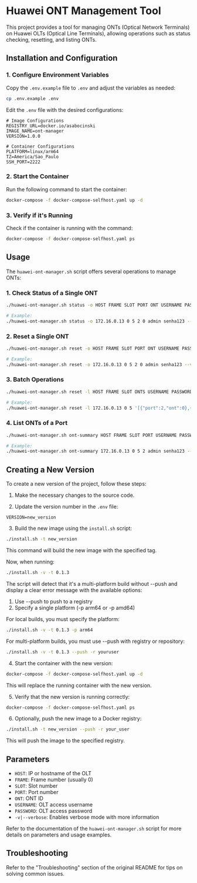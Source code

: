 # Huawei ONT Management Tool

This project provides a tool for managing ONTs (Optical Network Terminals) on Huawei OLTs (Optical Line Terminals), allowing operations such as status checking, resetting, and listing ONTs.

## Installation and Configuration

### 1. Configure Environment Variables

Copy the `.env.example` file to `.env` and adjust the variables as needed:

```bash
cp .env.example .env
```

Edit the `.env` file with the desired configurations:

```env
# Image Configurations
REGISTRY_URL=docker.io/asabocinski
IMAGE_NAME=ont-manager
VERSION=1.0.0

# Container Configurations
PLATFORM=linux/arm64
TZ=America/Sao_Paulo
SSH_PORT=2222
```

### 2. Start the Container

Run the following command to start the container:

```bash
docker-compose -f docker-compose-selfhost.yaml up -d
```

### 3. Verify if it's Running

Check if the container is running with the command:

```bash
docker-compose -f docker-compose-selfhost.yaml ps
```

## Usage

The `huawei-ont-manager.sh` script offers several operations to manage ONTs:

### 1. Check Status of a Single ONT

```bash
./huawei-ont-manager.sh status -o HOST FRAME SLOT PORT ONT USERNAME PASSWORD [-v|--verbose]

# Example:
./huawei-ont-manager.sh status -o 172.16.0.13 0 5 2 0 admin senha123 --verbose
```

### 2. Reset a Single ONT

```bash
./huawei-ont-manager.sh reset -o HOST FRAME SLOT PORT ONT USERNAME PASSWORD [-v|--verbose]

# Example:
./huawei-ont-manager.sh reset -o 172.16.0.13 0 5 2 0 admin senha123 --verbose
```

### 3. Batch Operations

```bash
./huawei-ont-manager.sh reset -l HOST FRAME SLOT ONTS USERNAME PASSWORD [-v|--verbose]

# Example:
./huawei-ont-manager.sh reset -l 172.16.0.13 0 5 '[{"port":2,"ont":0},{"port":2,"ont":1}]' admin senha123 --verbose
```

### 4. List ONTs of a Port

```bash
./huawei-ont-manager.sh ont-summary HOST FRAME SLOT PORT USERNAME PASSWORD [-v|--verbose]

# Example:
./huawei-ont-manager.sh ont-summary 172.16.0.13 0 5 2 admin senha123 --verbose
```

## Creating a New Version

To create a new version of the project, follow these steps:

1. Make the necessary changes to the source code.

2. Update the version number in the `.env` file:

```env
VERSION=new_version
```

3. Build the new image using the `install.sh` script:

```bash
./install.sh -t new_version
```

This command will build the new image with the specified tag.

Now, when running:

```bash
./install.sh -v -t 0.1.3
```

The script will detect that it's a multi-platform build without --push and display a clear error message with the available options:

1. Use --push to push to a registry
2. Specify a single platform (-p arm64 or -p amd64)

For local builds, you must specify the platform:

```bash
./install.sh -v -t 0.1.3 -p arm64
```

For multi-platform builds, you must use --push with registry or repository:

```bash
./install.sh -v -t 0.1.3 --push -r youruser
```

4. Start the container with the new version:

```bash
docker-compose -f docker-compose-selfhost.yaml up -d
```

This will replace the running container with the new version.

5. Verify that the new version is running correctly:

```bash
docker-compose -f docker-compose-selfhost.yaml ps
```

6. Optionally, push the new image to a Docker registry:

```bash
./install.sh -t new_version --push -r your_user
```

This will push the image to the specified registry.

## Parameters

- `HOST`: IP or hostname of the OLT
- `FRAME`: Frame number (usually 0)
- `SLOT`: Slot number
- `PORT`: Port number
- `ONT`: ONT ID
- `USERNAME`: OLT access username
- `PASSWORD`: OLT access password
- `-v|--verbose`: Enables verbose mode with more information

Refer to the documentation of the `huawei-ont-manager.sh` script for more details on parameters and usage examples.

## Troubleshooting

Refer to the "Troubleshooting" section of the original README for tips on solving common issues.
